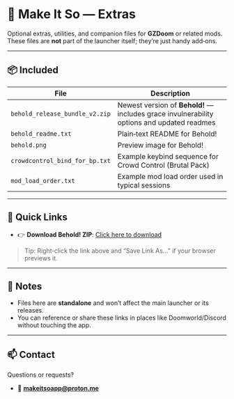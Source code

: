 # 🎒 Make It So — Extras

Optional extras, utilities, and companion files for **GZDoom** or related mods.
These files are **not** part of the launcher itself; they’re just handy add‑ons.

---

## 📦 Included

| File | Description |
|------|-------------|
| `behold_release_bundle_v2.zip` | Newest version of **Behold!** — includes grace invulnerability options and updated readmes |
| `behold_readme.txt` | Plain‑text README for Behold! |
| `behold.png` | Preview image for Behold! |
| `crowdcontrol_bind_for_bp.txt` | Example keybind sequence for Crowd Control (Brutal Pack) |
| `mod_load_order.txt` | Example mod load order used in typical sessions |

---

## 🔗 Quick Links

- 👉 **Download Behold! ZIP**: [Click here to download](https://github.com/BobQuickSaveSmith/Make-It-So-GZDoom-Launcher/raw/main/extras/behold_release_bundle_v2.zip)

> Tip: Right‑click the link above and “Save Link As…” if your browser previews it.

---

## 📝 Notes

- Files here are **standalone** and won’t affect the main launcher or its releases.
- You can reference or share these links in places like Doomworld/Discord without touching the app.

---

## 📫 Contact

Questions or requests?
- 📧 **makeitsoapp@proton.me**
